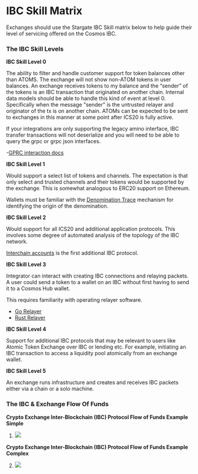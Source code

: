 # IBC Skill Matrix

Exchanges should use the Stargate IBC Skill matrix below to help guide their level of servicing offered on the Cosmos IBC.

### The IBC Skill Levels

**IBC Skill Level 0**

The ability to filter and handle customer support for token balances other than ATOMS. The exchange will not show non-ATOM tokens in user balances. An exchange receives tokens to my balance and the “sender” of the tokens is an IBC transaction that originated on another chain. Internal data models should be able to handle this kind of event at level 0. Specifically when the message "sender" is the untrusted relayer and originator of the tx is on another chain. ATOMs can be expected to be sent to exchanges in this manner at some point after ICS20 is fully active.

If your integrations are only supporting the legacy amino interface, IBC transfer transactions will not deserialize and you will need to be able to query the grpc or grpc json interfaces.

-[GPRC interaction docs](https://github.com/cosmos/cosmos-sdk/blob/master/docs/run-node/interact-node.md)

**IBC Skill Level 1**

Would support a select list of tokens and channels. The expectation is that only select and trusted channels and their tokens would be supported by the exchange. This is somewhat analogous to ERC20 support on Ethereum.

Wallets must be familiar with the [Denomination Trace](https://github.com/cosmos/cosmos-sdk/blob/master/x/ibc/applications/transfer/spec/01_concepts.md) mechanism for identifying the origin of the denomination.

**IBC Skill Level 2**

Would support for all ICS20 and additional application protocols. This involves some degree of automated analysis of the topology of the IBC network.

[Interchain accounts](https://chainapsis.github.io/cosmos-sdk-interchain-account/modules/ibc-account/) is the first additional IBC protocol.

**IBC Skill Level 3**

Integrator can interact with creating IBC connections and relaying packets. A user could send a token to a wallet on an IBC without first having to send it to a Cosmos Hub wallet.

This requires familiarity with operating relayer software.

- [Go Relayer](https://github.com/cosmos/relayer)
- [Rust Relayer](https://github.com/informalsystems/ibc-rs#running-the-relayer) 

**IBC Skill Level 4**

Support for additional IBC protocols that may be relevant to users like Atomic Token Exchange over IBC or lending etc.  For example, initiating an IBC transaction to access a liquidity pool atomically from an exchange wallet.

**IBC Skill Level 5**

An exchange runs infrastructure and creates and receives IBC packets either via a chain or a solo machine.

### The IBC & Exchange Flow Of Funds

**Crypto Exchange Inter-Blockchain (IBC) Protocol Flow of Funds Example Simple**

1. ![](images/simple.png?raw=true)

**Crypto Exchange Inter-Blockchain (IBC) Protocol Flow of Funds Example Complex**

2. ![](images/complex.png?raw=true)
